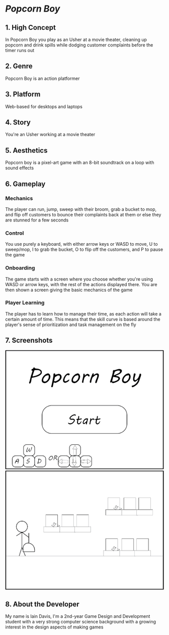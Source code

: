 # *Popcorn Boy*
## 1. High Concept
In Popcorn Boy you play as an Usher at a movie theater, cleaning up popcorn and drink spills while dodging customer complaints before the timer runs out
## 2. Genre
Popcorn Boy is an action platformer
## 3. Platform
Web-based for desktops and laptops
## 4. Story
You're an Usher working at a movie theater
## 5. Aesthetics
Popcorn boy is a pixel-art game with an 8-bit soundtrack on a loop with sound effects
## 6. Gameplay
### Mechanics
The player can run, jump, sweep with their broom, grab a bucket to mop, and flip off customers to bounce their complaints back at them or else they are stunned for a few seconds
### Control
You use purely a keyboard, with either arrow keys or WASD to move, U to sweep/mop, I to grab the bucket, O to flip off the customers, and P to pause the game
### Onboarding
The game starts with a screen where you choose whether you're using WASD or arrow keys, with the rest of the actions displayed there. You are then shown a screen giving the basic mechanics of the game
### Player Learning
The player has to learn how to manage their time, as each action will take a certain amount of time. This means that the skill curve is based around the player's sense of prioritization and task management on the fly
## 7. Screenshots
![Opening Screen Mock-up](media/Screen2.png)
![Game Screen Mock-Up](media/Screen1.png)
## 8. About the Developer
My name is Iain Davis, I'm a 2nd-year Game Design and Development student with a very strong computer science background with a growing interest in the design aspects of making games
